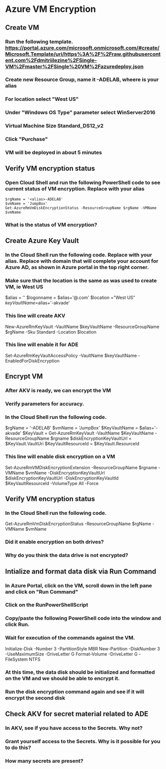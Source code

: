 

# Azure VM Encryption
## Create VM 
### Run the following template.  https://portal.azure.com/microsoft.onmicrosoft.com/#create/Microsoft.Template/uri/https%3A%2F%2Fraw.githubusercontent.com%2Fdmitriilezine%2FSingle-VM%2Fmaster%2FSingle%20VM%2Fazuredeploy.json
### Create new Resource Group, name it <alias>-ADELAB, wheere <alias> is your alias
### For location select "West US"
### Under "Windows OS Type" parameter select WinServer2016
### Virtual Machine Size Standard_DS12_v2
### Click "Purchase"
### VM will be deployed in about 5 minutes

## Verify VM encryption status
### Open Cloud Shell and run the following PowerShell code to see current status of VM encryption. Replace <alias> with your alias
	$rgName = '<alias>-ADELAB'
	$vmName = 'JumpBox'
	Get-AzureRmVmDiskEncryptionStatus -ResourceGroupName $rgName -VMName $vmName

### What is the status of VM encryption?

## Create Azure Key Vault
### In the Cloud Shell run the following code. Replace <alias> with your alias. Replace <domain> with domain that will complete your account for Azure AD, as shown in Azure portal in the top right corner.
### Make sure that the location is the same as was used to create VM, ie West US
$alias = '<alias>'
$logonname = $alias+'@<domain>.com'
$location ="West US"
$keyVaultName =$alias+'-akvade'

### This line will create AKV
New-AzureRmKeyVault -VaultName $keyVaultName -ResourceGroupName $rgName -Sku Standard -Location $location
### This line will enable it for ADE
Set-AzureRmKeyVaultAccessPolicy -VaultName $keyVaultName -EnabledForDiskEncryption
 
## Encrypt VM
### After AKV is ready, we can encrypt the VM
### Verify parameters for accuracy. 
### In the Cloud Shell run the following code.

$rgName = '<alias>-ADELAB'
$vmName = 'JumpBox'
$KeyVaultName = $alias+'-akvade'
$KeyVault = Get-AzureRmKeyVault -VaultName $KeyVaultName -ResourceGroupName $rgname
$diskEncryptionKeyVaultUrl = $KeyVault.VaultUri
$KeyVaultResourceId = $KeyVault.ResourceId

### This line will enable disk encryption on a VM
Set-AzureRmVMDiskEncryptionExtension -ResourceGroupName $rgname -VMName $vmName -DiskEncryptionKeyVaultUrl $diskEncryptionKeyVaultUrl -DiskEncryptionKeyVaultId $KeyVaultResourceId -VolumeType All -Force

## Verify VM encryption status
### In the Cloud Shell run the following code.
Get-AzureRmVmDiskEncryptionStatus -ResourceGroupName $rgName -VMName $vmName

### Did it enable encryption on both drives? 
### Why do you think the data drive is not encrypted?

## Intialize and format data disk via Run Command
### In Azure Portal, click on the VM, scroll down in the left pane and click on "Run Command"
### Click on the RunPowerShellScript
### Copy/paste the following PowerShell code into the window and click Run.
### Wait for execution of the commands against the VM.

Initialize-Disk -Number 3 -PartitionStyle MBR
New-Partition -DiskNumber 3 -UseMaximumSize -DriveLetter G
Format-Volume -DriveLetter G -FileSystem NTFS

### At this time, the data disk should be initialized and formatted on the VM and we should be able to encrypt it.
### Run the disk encryption command again and see if it will encrypt the second disk

## Check AKV for secret material related to ADE
### In AKV, see if you have access to the Secrets. Why not?
### Grant yourself access to the Secrets. Why is it possible for you to do this?
### How many secrets are present?



